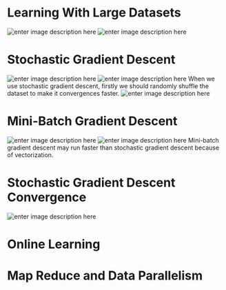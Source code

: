 # Learning With Large Datasets

![enter image description here](https://lh3.googleusercontent.com/RCz_hWnN9gzm9fxT3JdzRQjnUeKCaqSsvVNWIU8a3cwqEWlDB8a2tKOpULYF-z-Q9WPlh669VvU3)
![enter image description here](https://lh3.googleusercontent.com/Kb7vFnl9gkCq-ztL7h0qy5Ei-BHzOtPwuJZkb4Z-PlfaJoGsbb3Z1YRPSsnRIOahK_PEKpkrnfq8)

# Stochastic Gradient Descent

![enter image description here](https://lh3.googleusercontent.com/3cv4hjTheGVT9he-7Zoh4dzzzcB2c2uAJHEmWbG1-cQLxcpyN5W4tgYqvs0fNB3FYRDKAOBByuNr)
![enter image description here](https://lh3.googleusercontent.com/frinOEvXDduLM3GTufHFRv1YrezY2u2qo5slmP3xUvsZJpTUX7g8g-JGbJoEie1SLyBemkNTQ3t_)
When we use stochastic gradient descent, firstly we should randomly shuffle the dataset to make it convergences faster.
![enter image description here](https://lh3.googleusercontent.com/l2-b9fu4bxF0Q2wW7UP4H49jZo1yFrh1GyO4zaOCDzqJCj-Vtd9Isi3_EEk2hF69VnoDGeGu3m-6)

# Mini-Batch Gradient Descent

![enter image description here](https://lh3.googleusercontent.com/Jdmxd5W6Vta2c-AkmSYbag2mLj1YxviGX4ptJagoSvLbkWPUA4nuFrPqY64uvQg_di_rIVW85fdR)
![enter image description here](https://lh3.googleusercontent.com/tAqsKrMm-qU2DHxKdoYX2VikDPYJcEr1CkazRONscwbCVdbfkN7DvJ_GpExcTg8kg3eCEKuJJvSk)
Mini-batch gradient descent may run faster than stochastic gradient descent because of vectorization.

# Stochastic Gradient Descent Convergence

![enter image description here](https://lh3.googleusercontent.com/3fTgMgFVtm8ED6stBQwieJ4cjArTizzwUvu8rWNTg-yGQecj-hYe-fnvpt5gwAmzdRRS8dt-xATB)

# Online Learning



# Map Reduce and Data Parallelism
<!--stackedit_data:
eyJoaXN0b3J5IjpbMTE2OTcxMDA4NSw4MjE4MTkxNTIsLTQ2Mz
gwNDYzMF19
-->